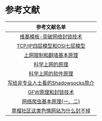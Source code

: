 # 参考文献

| 参考文献名单 |
|:-:| 
|[维基模板-突破网络封锁技术](https://zh.wikipedia.org/wiki/Template:%E7%AA%81%E7%A0%B4%E7%BD%91%E7%BB%9C%E5%B0%81%E9%94%81%E6%8A%80%E6%9C%AF)|
|[TCP/IP四层模型和OSI七层模型](https://www.debugrun.com/a/RNeZIpB.html)|
|[上网限制和翻墙基本原理](http://blog.021xt.cc/archives/85) |
|[科学上网的原理](https://segmentfault.com/a/1190000011485579) |
|[科学上网的软件原理](https://fanzheng.org/archives/2)|
|[写给非专业人士看的Shadowsocks简介](https://vc2tea.com/whats-shadowsocks/) |
|[GFW原理和封锁技术](https://xuranus.github.io/2017/10/09/GFW%E5%8E%9F%E7%90%86%E5%92%8C%E5%B0%81%E9%94%81%E6%8A%80%E6%9C%AF/)|
|[网络爬虫基本原理(一、二)](http://www.cnblogs.com/wawlian/archive/2012/06/18/2553061.html)|
|[草榴社区这类色情网站为什么封不掉](https://www.leiphone.com/news/201612/isY4iUwVGppRMsZA.html)|










